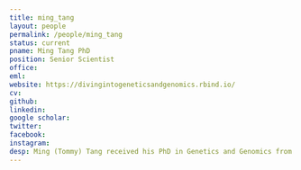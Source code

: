 ```yaml
---
title: ming_tang
layout: people
permalink: /people/ming_tang
status: current
pname: Ming Tang PhD
position: Senior Scientist
office:
eml:
website: https://divingintogeneticsandgenomics.rbind.io/
cv:
github:
linkedin:
google scholar:
twitter:
facebook:
instagram:
desp: Ming (Tommy) Tang received his PhD in Genetics and Genomics from the University of Florida in 2014. He is a computational biologist who has extensive experience in analyzing large-scale (epi)genomic/transcriptomic data and pipelining workflows. Recently, he extended his experience in analyzing single-cell sequencing data. He is working on the Cancer Immunologic Data Commons (CIDC) project. More info can be found on his website.
---
```

